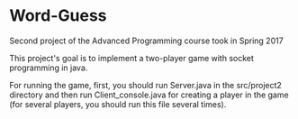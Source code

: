 # Word-Guess
Second project of the Advanced Programming course took in Spring 2017

This project's goal is to implement a two-player game with socket programming in java.

For running the game, first, you should run Server.java in the src/project2 directory and then run Client_console.java for creating a player in the game (for several players, you should run this file several times).
